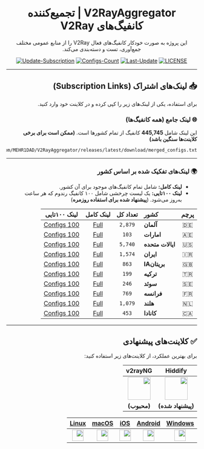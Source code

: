 
<div dir="rtl" align="center">

# V2RayAggregator | تجمیع‌کننده کانفیگ‌های V2Ray

این پروژه به صورت خودکار کانفیگ‌های فعال V2Ray را از منابع عمومی مختلف جمع‌آوری، تست و دسته‌بندی می‌کند.

</div>

<div align="center">

[![Update-Subscription](https://img.shields.io/github/actions/workflow/status/MEHR1DAD/V2RayAggregator/update_all_proxies.yml?style=for-the-badge&logo=githubactions&logoColor=white&label=Update-Status)](https://github.com/MEHR1DAD/V2RayAggregator/actions/workflows/update_all_proxies.yml)
[![Configs-Count](https://img.shields.io/badge/dynamic/json?label=Configs&query=message&url=https%3A%2F%2Fraw.githubusercontent.com%2FMEHR1DAD%2FV2RayAggregator%2Fmaster%2F.github%2Fbadges%2Fconfigs_count.json&style=for-the-badge&logo=server&logoColor=white&color=blueviolet)](https://github.com/MEHR1DAD/V2RayAggregator/releases/latest/download/merged_configs.txt)
[![Last-Update](https://img.shields.io/badge/dynamic/json?label=Last-Update&query=message&url=https%3A%2F%2Fraw.githubusercontent.com%2FMEHR1DAD%2FV2RayAggregator%2Fmaster%2F.github%2Fbadges%2Flast_update.json&style=for-the-badge&logo=clock&logoColor=white&color=informational)](https://github.com/MEHR1DAD/V2RayAggregator/commits/master)
[![LICENSE](https://img.shields.io/github/license/MEHR1DAD/V2RayAggregator?style=for-the-badge&color=lightgrey)](https://github.com/MEHR1DAD/V2RayAggregator/blob/master/LICENSE)

</div>

<div dir="rtl">

---

## 📥 لینک‌های اشتراک (Subscription Links)

برای استفاده، یکی از لینک‌های زیر را کپی کرده و در کلاینت خود وارد کنید.

### 🌐 لینک جامع (همه کانفیگ‌ها)

این لینک شامل **445,745** کانفیگ از تمام کشورها است. **(ممکن است برای برخی کلاینت‌ها سنگین باشد)**

<div align="center">

```
https://github.com/MEHR1DAD/V2RayAggregator/releases/latest/download/merged_configs.txt
```

</div>

---

### 🌍 لینک‌های تفکیک شده بر اساس کشور

- **لینک کامل:** شامل تمام کانفیگ‌های موجود برای آن کشور.
- **لینک ۱۰۰تایی:** یک لیست چرخشی شامل ۱۰۰ کانفیگ رندوم که هر ساعت به‌روز می‌شود. (**پیشنهاد شده برای استفاده روزمره**)

| پرچم | کشور | تعداد کل | لینک کامل | لینک ۱۰۰تایی |
|:---:|:---|:---:|:---:|:---:|
| 🇩🇪 | **آلمان** | `2,879` | [Full](https://raw.githubusercontent.com/MEHR1DAD/V2RayAggregator/master/subscription/DE_sub.txt) | [100 Configs](https://raw.githubusercontent.com/MEHR1DAD/V2RayAggregator/master/subscription/DE_sub_100.txt) |
| 🇦🇪 | **امارات** | `103` | [Full](https://raw.githubusercontent.com/MEHR1DAD/V2RayAggregator/master/subscription/AE_sub.txt) | [100 Configs](https://raw.githubusercontent.com/MEHR1DAD/V2RayAggregator/master/subscription/AE_sub_100.txt) |
| 🇺🇸 | **ایالات متحده** | `5,740` | [Full](https://raw.githubusercontent.com/MEHR1DAD/V2RayAggregator/master/subscription/US_sub.txt) | [100 Configs](https://raw.githubusercontent.com/MEHR1DAD/V2RayAggregator/master/subscription/US_sub_100.txt) |
| 🇮🇷 | **ایران** | `1,574` | [Full](https://raw.githubusercontent.com/MEHR1DAD/V2RayAggregator/master/subscription/IR_sub.txt) | [100 Configs](https://raw.githubusercontent.com/MEHR1DAD/V2RayAggregator/master/subscription/IR_sub_100.txt) |
| 🇬🇧 | **بریتانIA** | `863` | [Full](https://raw.githubusercontent.com/MEHR1DAD/V2RayAggregator/master/subscription/GB_sub.txt) | [100 Configs](https://raw.githubusercontent.com/MEHR1DAD/V2RayAggregator/master/subscription/GB_sub_100.txt) |
| 🇹🇷 | **ترکیه** | `199` | [Full](https://raw.githubusercontent.com/MEHR1DAD/V2RayAggregator/master/subscription/TR_sub.txt) | [100 Configs](https://raw.githubusercontent.com/MEHR1DAD/V2RayAggregator/master/subscription/TR_sub_100.txt) |
| 🇸🇪 | **سوئد** | `246` | [Full](https://raw.githubusercontent.com/MEHR1DAD/V2RayAggregator/master/subscription/SE_sub.txt) | [100 Configs](https://raw.githubusercontent.com/MEHR1DAD/V2RayAggregator/master/subscription/SE_sub_100.txt) |
| 🇫🇷 | **فرانسه** | `769` | [Full](https://raw.githubusercontent.com/MEHR1DAD/V2RayAggregator/master/subscription/FR_sub.txt) | [100 Configs](https://raw.githubusercontent.com/MEHR1DAD/V2RayAggregator/master/subscription/FR_sub_100.txt) |
| 🇳🇱 | **هلند** | `1,079` | [Full](https://raw.githubusercontent.com/MEHR1DAD/V2RayAggregator/master/subscription/NL_sub.txt) | [100 Configs](https://raw.githubusercontent.com/MEHR1DAD/V2RayAggregator/master/subscription/NL_sub_100.txt) |
| 🇨🇦 | **کانادا** | `453` | [Full](https://raw.githubusercontent.com/MEHR1DAD/V2RayAggregator/master/subscription/CA_sub.txt) | [100 Configs](https://raw.githubusercontent.com/MEHR1DAD/V2RayAggregator/master/subscription/CA_sub_100.txt) |

---

## ✅ کلاینت‌های پیشنهادی

برای بهترین عملکرد، از کلاینت‌های زیر استفاده کنید:

| Hiddify | v2rayNG |
| :---: | :---: |
| <a href="https://hiddify.com/next"><img src="https://hiddify.com/img/hiddify-logo-128.png" width="60"></a> | <a href="https://github.com/2dust/v2rayNG/releases"><img src="https://raw.githubusercontent.com/2dust/v2rayNG/master/app/src/main/ic_launcher-playstore.png" width="60"></a> |
| **(پیشنهاد شده)** | **(محبوب)** |

<div align="center">

| [**Windows**](https://github.com/hiddify/hiddify-next/releases) | [**Android**](https://play.google.com/store/apps/details?id=app.hiddify.com) | [**iOS**](https://apps.apple.com/us/app/hiddify-next/id6476113229) | [**macOS**](https://github.com/hiddify/hiddify-next/releases) | [**Linux**](https://github.com/hiddify/hiddify-next/releases) |
| :---: | :---: | :---: | :---: | :---: |
| <img src="https://hiddify.com/assets/platforms/windows.svg" width="30"> | <img src="https://hiddify.com/assets/platforms/android.svg" width="30"> | <img src="https://hiddify.com/assets/platforms/apple.svg" width="30"> | <img src="https://hiddify.com/assets/platforms/mac.svg" width="30"> | <img src="https://hiddify.com/assets/platforms/linux.svg" width="30"> |

</div>

</div>
